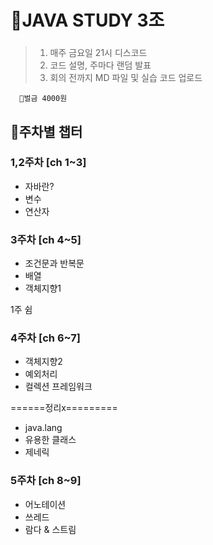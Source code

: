 # 📖JAVA STUDY 3조
### 
> 1. 매주 금요일 21시 디스코드   
 > 2. 코드 설명, 주마다 랜덤 발표  
 > 3. 회의 전까지 MD 파일 및 실습 코드 업로드  
 
      💸벌금 4000원

## 📑주차별 챕터
 ### **1,2주차 [ch 1~3]** 
   - 자바란? 
   - 변수
   - 연산자  
   
 ### **3주차 [ch 4~5]**
   - 조건문과 반복문
   - 배열  
   - 객체지향1 
   
   1주 쉼
   
 ### **4주차 [ch 6~7]**
   - 객체지향2  
   - 예외처리          
   - 컬렉션 프레임워크
   
 ======정리x=========
   - java.lang          
   - 유용한 클래스       
   - 제네릭       
   
 ### **5주차 [ch 8~9]**
   - 어노테이션 
   - 쓰레드  
   - 람다 & 스트림 
   

   
